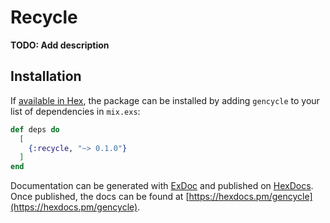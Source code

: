 # Recycle

**TODO: Add description**

## Installation

If [available in Hex](https://hex.pm/docs/publish), the package can be installed
by adding `gencycle` to your list of dependencies in `mix.exs`:

```elixir
def deps do
  [
    {:recycle, "~> 0.1.0"}
  ]
end
```

Documentation can be generated with [ExDoc](https://github.com/elixir-lang/ex_doc)
and published on [HexDocs](https://hexdocs.pm). Once published, the docs can
be found at [https://hexdocs.pm/gencycle](https://hexdocs.pm/gencycle).

